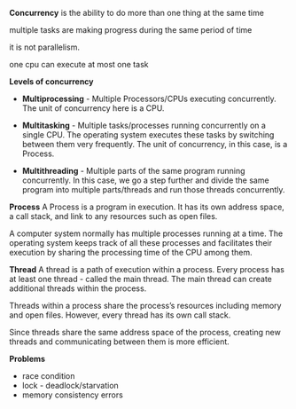 <b>Concurrency</b> is the ability to do more than one thing at the same time

multiple tasks are making progress during the same period of time

it is not parallelism.

one cpu can execute at most one task

<b>Levels of concurrency</b>
- <b>Multiprocessing</b> - Multiple Processors/CPUs executing concurrently. The unit of concurrency here is a CPU.

- <b>Multitasking</b> - Multiple tasks/processes running concurrently on a single CPU. The operating system executes these tasks by switching between them very frequently. The unit of concurrency, in this case, is a Process.

- <b>Multithreading</b> - Multiple parts of the same program running concurrently. In this case, we go a step further and divide the same program into multiple parts/threads and run those threads concurrently.

<b>Process</b>
A Process is a program in execution. It has its own address space, a call stack, and link to any resources such as open files.

A computer system normally has multiple processes running at a time. The operating system keeps track of all these processes and facilitates their execution by sharing the processing time of the CPU among them.

<b>Thread</b>
A thread is a path of execution within a process. Every process has at least one thread - called the main thread. The main thread can create additional threads within the process.

Threads within a process share the process’s resources including memory and open files. However, every thread has its own call stack.

Since threads share the same address space of the process, creating new threads and communicating between them is more efficient.

<b>Problems</b>
- race condition 
- lock - deadlock/starvation
- memory consistency errors
